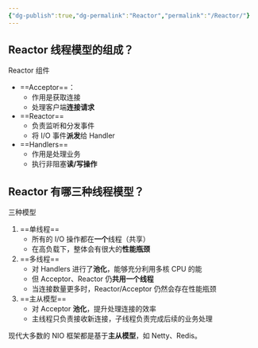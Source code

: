 ```yaml
---
{"dg-publish":true,"dg-permalink":"Reactor","permalink":"/Reactor/"}
---
```



## Reactor 线程模型的组成？

Reactor 组件
- ==Acceptor==：
	- 作用是获取连接
	- 处理客户端**连接请求**
- ==Reactor==
	- 负责监听和分发事件
	- 将 I/O 事件**派发**给 Handler
- ==Handlers==
	- 作用是处理业务
	- 执行非阻塞**读/写操作**

## Reactor 有哪三种线程模型？

三种模型
1. ==单线程==
	- 所有的 I/O 操作都在**一个**线程（共享）
	- 在高负载下，整体会有很大的**性能瓶颈**
2. ==多线程==
	- 对 Handlers 进行了**池化**，能够充分利用多核 CPU 的能
	- 但 Acceptor、Reactor 仍**共用一个线程**
	- 当连接数量更多时，Reactor/Acceptor 仍然会存在性能瓶颈
3. ==主从模型==
	- 对 Acceptor **池化**，提升处理连接的效率
	- 主线程只负责接收新连接，子线程负责完成后续的业务处理

现代大多数的 NIO 框架都是基于**主从模型**，如 Netty、Redis。
